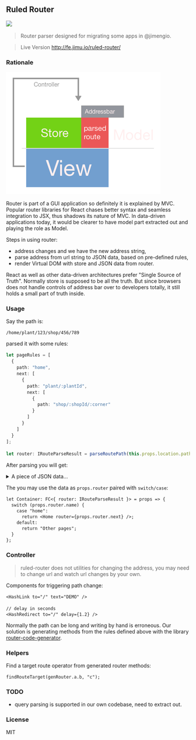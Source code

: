 ## Ruled Router

![](https://img.shields.io/npm/v/@jimengio/ruled-router.svg?style=flat-square)

> Router parser designed for migrating some apps in @jimengio.

> Live Version http://fe.jimu.io/ruled-router/

### Rationale

![ruled-router explained](./diagram/ruled-router.png)

Router is part of a GUI application so definitely it is explained by MVC. Popular router libraries for React chases better syntax and seamless integration to JSX, thus shadows its nature of MVC. In data-driven applications today, it would be clearer to have model part extracted out and playing the role as Model.

Steps in using router:

- address changes and we have the new address string,
- parse address from url string to JSON data, based on pre-defined rules,
- render Virtual DOM with store and JSON data from router.

React as well as other data-driven architectures prefer "Single Source of Truth". Normally store is supposed to be all the truth. But since browsers does not handle controls of address bar over to developers totally, it still holds a small part of truth inside.

### Usage

Say the path is:

```url
/home/plant/123/shop/456/789
```

parsed it with some rules:

```ts
let pageRules = [
  {
    path: "home",
    next: [
      {
        path: "plant/:plantId",
        next: [
          {
            path: "shop/:shopId/:corner"
          }
        ]
      }
    ]
  }
];

let router: IRouteParseResult = parseRoutePath(this.props.location.pathname, pageRules);
```

After parsing you will get:

<details>
<summary>A piece of JSON data...</summary>

```json
{
  "raw": "home",
  "name": "home",
  "matches": true,
  "restPath": ["plant", "123", "shop", "456", "789"],
  "params": {},
  "data": {},
  "next": {
    "raw": "plant/:plantId",
    "name": "plant",
    "matches": true,
    "restPath": ["shop", "456", "789"],
    "params": {
      "plantId": "123"
    },
    "data": {
      "plantId": "123"
    },
    "next": {
      "raw": "shop/:shopId/:corner",
      "name": "shop",
      "matches": true,
      "next": null,
      "restPath": [],
      "data": {
        "shopId": "456",
        "corner": "789"
      },
      "params": {
        "plantId": "123",
        "shopId": "456",
        "corner": "789"
      }
    }
  }
}
```

Or in a more intuitive syntax:

```edn
{:raw "home",
 :name "home",
 :matches true,
 :restPath ["plant" "123" "shop" "456" "789"],
 :params {},
 :data {},
 :next {:raw "plant/:plantId",
        :name "plant",
        :matches true,
        :restPath ["shop" "456" "789"],
        :params {:plantId "123"},
        :data {:plantId "123"},
        :next {:raw "shop/:shopId/:corner",
               :name "shop",
               :matches true,
               :next nil,
               :restPath [],
               :data {:shopId "456", :corner "789"},
               :params {:plantId "123", :shopId "456", :corner "789"}}}}
```

</details>

The you may use the data as `props.router` paired with `switch/case`:

```tsx
let Container: FC<{ router: IRouteParseResult }> = props => {
  switch (props.router.name) {
    case "home":
      return <Home router={props.router.next} />;
    default:
      return "Other pages";
  }
};
```

### Controller

> ruled-router does not utilities for changing the address, you may need to change url and watch url changes by your own.

Components for triggering path change:

```tsx
<HashLink to="/" text="DEMO" />

// delay in seconds
<HashRedirect to="/" delay={1.2} />
```

Normally the path can be long and writing by hand is erroneous. Our solution is generating methods from the rules defined above with the library [router-code-generator](https://github.com/jimengio/router-code-generator/).

### Helpers

Find a target route operator from generated router methods:

```tsx
findRouteTarget(genRouter.a.b, "c");
```

### TODO

- query parsing is supported in our own codebase, need to extract out.

### License

MIT

